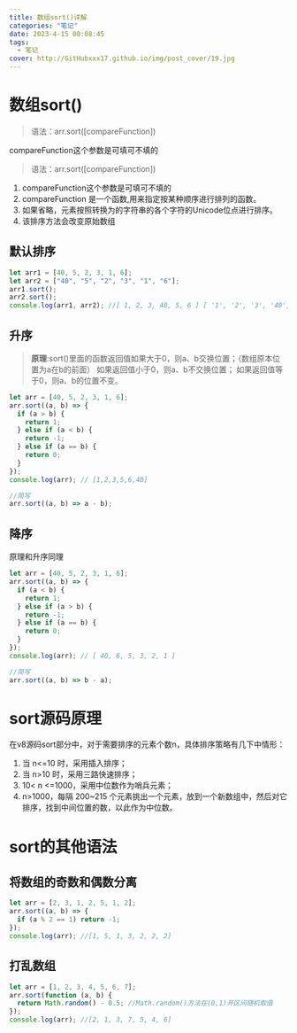```yaml
---
title: 数组sort()详解
categories: "笔记"
date: 2023-4-15 00:08:45
tags:
  - 笔记
cover: http://GitHubxxx17.github.io/img/post_cover/19.jpg
---
```


# 数组sort()

> 语法：arr.sort([compareFunction])

compareFunction这个参数是可填可不填的


> 语法：arr.sort([compareFunction])
1. compareFunction这个参数是可填可不填的
2. compareFunction 是一个函数,用来指定按某种顺序进行排列的函数。
3. 如果省略，元素按照转换为的字符串的各个字符的Unicode位点进行排序。
4. 该排序方法会改变原始数组

## 默认排序

```javascript
let arr1 = [40, 5, 2, 3, 1, 6];
let arr2 = ["40", "5", "2", "3", "1", "6"];
arr1.sort();
arr2.sort();
console.log(arr1, arr2); //[ 1, 2, 3, 40, 5, 6 ] [ '1', '2', '3', '40', '5', '6' ][ '1', '2', 3', '40', '5', '6' ]//[ 1, 2, 3, 40, 5, 6 ] [ '1', '2', '3', '40', '5', '6' ][ '1', '2', 3', '40', '5', '6' ]
```

## 升序

> **原理**:sort()里面的函数返回值如果大于0，则a、b交换位置；（数组原本位置为a在b的前面）
> 如果返回值小于0，则a、b不交换位置；
> 如果返回值等于0，则a、b的位置不变。

```javascript
let arr = [40, 5, 2, 3, 1, 6];
arr.sort((a, b) => {
  if (a > b) {
    return 1;
  } else if (a < b) {
    return -1;
  } else if (a == b) {
    return 0;
  }
});
console.log(arr); // [1,2,3,5,6,40]

//简写
arr.sort((a, b) => a - b);
```

## 降序

原理和升序同理

```javascript
let arr = [40, 5, 2, 3, 1, 6];
arr.sort((a, b) => {
  if (a < b) {
    return 1;
  } else if (a > b) {
    return -1;
  } else if (a == b) {
    return 0;
  }
});
console.log(arr); // [ 40, 6, 5, 3, 2, 1 ]

//简写
arr.sort((a, b) => b - a);
```

# sort源码原理

在v8源码sort部分中，对于需要排序的元素个数n，具体排序策略有几下中情形：

1. 当 n<=10 时，采用插入排序；
2. 当 n>10 时，采用三路快速排序；
3. 10< n <=1000，采用中位数作为哨兵元素；
4. n>1000，每隔 200~215 个元素挑出一个元素，放到一个新数组中，然后对它排序，找到中间位置的数，以此作为中位数。

# sort的其他语法

## 将数组的奇数和偶数分离

```javascript
let arr = [2, 3, 1, 2, 5, 1, 2];
arr.sort((a, b) => {
  if (a % 2 == 1) return -1;
});
console.log(arr); //[1, 5, 1, 3, 2, 2, 2]
```

## 打乱数组

```javascript
let arr = [1, 2, 3, 4, 5, 6, 7];
arr.sort(function (a, b) {
  return Math.random() - 0.5; //Math.random()方法在(0,1)开区间随机取值
});
console.log(arr); //[2, 1, 3, 7, 5, 4, 6]
```
